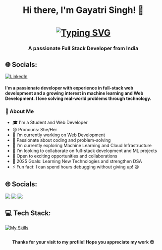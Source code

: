<div align="center">
  <h1>
    Hi there, I'm Gayatri Singh! 👋
  </h1>
</div>

### <h1 align="center">[![Typing SVG](https://readme-typing-svg.demolab.com/?lines=Hi+there,+I+am+Gayatri+Singh+👋)](https://git.io/typing-svg)</h1>
<h3 align="center">A passionate Full Stack Developer from India</h3>

## 🌐 Socials:
[![LinkedIn](https://img.shields.io/badge/LinkedIn-%230077B5.svg?logo=linkedin&logoColor=white)](https://www.linkedin.com/in/vibha-chandola-4389a6276/) 
<!-- [![LeetCode user vc_vibha23](https://img.shields.io/badge/dynamic/json?style=flat&labelColor=black&color=%23ffa116&label=Solved&query=solved&url=https%3A%2F%2Fbadge.xyli.tech/%2Fapi%2Fusers%2Fvc_vibha23&logo=leetcode&logoColor=yellow)](https://leetcode.com/vc_vibha23/) -->


#### I'm a passionate developer with experience in full-stack web development and a growing interest in machine learning and Web Development. I love solving real-world problems through technology.

### 💫 About Me

- 🎓 I'm a Student and Web Developer
- 😄 Pronouns: She/Her
- 🔭 I’m currently working on Web Development
- 👀 Passionate about coding and problem-solving
- 🌱 I’m currently exploring Machine Learning and Cloud Infrastructure
- 👯 I’m looking to collaborate on full-stack development and ML projects
- 🎯 Open to exciting opportunities and collaborations
- 🥅 2025 Goals: Learning New Technologies and strengthen DSA
- ⚡ Fun fact: I can spend hours debugging without giving up! 😆

## 🌐 Socials:

<a href="https://www.linkedin.com/in/gayatri-singh-5012b5301/" target="_blank"><img src="https://img.shields.io/badge/LinkedIn-0077B5?style=for-the-badge&logo=linkedin&logoColor=white" /></a>
<a href="https://x.com/GayatriSin93901" target="_blank"><img src="https://img.shields.io/badge/Twitter-000000?style=for-the-badge&logo=x&logoColor=white" /></a>
<a href="mailto:gayatrisingh9317@gmail.com"><img src="https://img.shields.io/badge/Email-D14836?style=for-the-badge&logo=gmail&logoColor=white"/></a>



## 💻 Tech Stack:

[![My Skills](https://skillicons.dev/icons?i=python,html,css,js,react,express,c,cpp,mysql,java,nodejs,tailwind,bootstrap&perline=8)](https://github.com/Gayatrisin123)

##
<p align="center">
  <b>Thanks for your visit to my profile! Hope you appreciate my work 😊</b>
</p>

